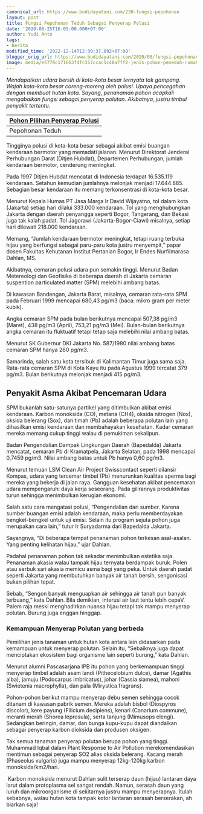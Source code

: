 ```yaml
---
canonical_url: https://www.budidayatani.com/230-fungsi-pepohonan
layout: post
title: Fungsi Pepohonan Teduh Sebagai Penyerap Polusi
date: '2020-08-25T16:05:00.000+07:00'
author: Yudi Anto
tags:
- Berita
modified_time: '2022-12-14T12:30:37.092+07:00'
blogger_orig_url: https://www.budidayatani.com/2020/08/fungsi-pepohonan-teduh-sebagai-penyerap.html
image: media/e5770c171663f4fc357ccac1c48a7ff2-jenis-pohon-peneduh-rumah-7\_1194x800-768x515.jpg
---
```

*Mendapatkan udara bersih di kota-kota besar ternyata tak gampang. Wajah kota-kota besar coreng-moreng oleh polusi. Upaya pencegahan dengan membuat hutan kota. Sayang, penanaman pohon acapkali mengabaikan fungsi sebagai penyerap polutan. Akibatnya, justru timbul penyakit tertentu.*



| [Pohon Pilihan Penyerap Polusi](https://blogger.googleusercontent.com/img/b/R29vZ2xl/AVvXsEj7HQhyuPzW0wKRs79Ebfl_uZQPM533IjotXcryzUZheA2aZm16RJiW_LQNFMVA_FG5l5HQ5wtIR4DXZg3LS6m_fqrhwhPavTLUbC9HyWqDnfdXJm46Q5YXL5RJ2VotyzSwFkOKbN8lZ43z/s422/jenis-pohon-peneduh-rumah-7_1194x800-768x515.jpg) |
| --- |
| Pepohonan Teduh |



Tingginya polusi di kota-kota besar sebagai akibat emisi buangan kendaraan bermotor yang memadati jalanan. Menurut Direktorat Jenderal Perhubungan Darat (Ditjen Hubdat), Departemen Perhubungan, jumlah kendaraan bermotor, cenderung meningkat.

Pada 1997 Ditjen Hubdat mencatat di Indonesia terdapat 16.535.119 kendaraan. Setahun kemudian jumlahnya melonjak menjadi 17.644.885. Sebagian besar kendaraan itu memang terkonsentrasi di kota-kota besar. 

Menurut Kepala Humas PT Jasa Marga Ir David Wijayatno, tol dalam kota (Jakarta) setiap hari dilalui 333.000 kendaraan. Tol yang menghubungkan Jakarta dengan daerah penyangga seperti Bogor, Tangerang, dan Bekasi juga tak kalah padat. Tol Jagorawi (Jakarta-Bogor-Ciawi) misalnya, setiap hari dilewati 218.000 kendaraan.

Memang, “Jumlah kendaraan bermotor meningkat, tetapi ruang terbuka hijau yang berfungsi sebagai paru-paru kota justru menyempit,” papar dosen Fakultas Kehutanan Institut Pertanian Bogor, Ir Endes Nurfilmarasa Dahlan, MS. 

Akibatnya, cemaran polusi udara pun semakin tinggi. Menurut Badan Metereologi dan Geofisika di beberapa daerah di Jakarta cemaran suspention particulated matter (SPM) melebihi ambang batas.

Di kawasan Bandengan, Jakarta Barat, misalnya, cemaran rata-rata SPM pada Februari 1999 mencapai 680,43 pg/m3 (baca: mikro gram per meter kubik). 

Angka cemaran SPM pada bulan berikutnya mencapai 507,38 pg/m3 (Maret), 438 pg/m3 (April), 753,21 pg/m3 (Mei). Bulan-bulan berikutnya angka cemaran itu fluktuatif tetapi tetap saja melebihi nilai ambang batas.

Menurut SK Gubernur DKI Jakarta No. 587/1980 nilai ambang batas cemaran SPM hanya 260 pg/m3.

Samarinda, salah satu kota tersibuk di Kalimantan Timur juga sama saja. Rata-rata cemaran SPM di Kota Kayu itu pada Agustus 1999 tercatat 379 pg/m3. Bulan berikutnya melonjak menjadi 415 pg/m3.

## Penyakit Asma Akibat Pencemaran Udara

SPM bukanlah satu-satunya partikel yang ditimbulkan akibat emisi kendaraan. Karbon monoksida (CO), metana (CH4), oksida nitrogen (Nox), oksida belerang (Sox), dan timah (Pb) adalah beberapa polutan lain yang dihasilkan emisi kendaraan dan membahayakan kesehatan. Kadar cemaran mereka memang cukup tinggi walau di pemukiman sekalipun.

Badan Pengendalian Dampak Lingkungan Daerah (Bapedalda) Jakarta mencatat, cemaran Pb di Kramatpela, Jakarta Selatan, pada 1998 mencapai 0,7459 pg/m3. Nilai ambang batas untuk Pb hanya 0,60 pg/m3. 

Menurut temuan LSM Clean Air Project Swisscontact seperti dilansir Kompas, udara yang tercemar timbel (Pb) menurunkan kualitas sperma bagi mereka yang bekerja di jalan raya. Gangguan kesehatan akibat pencemaran udara mempengaruhi daya kerja seseorang. Pada gilirannya produktivitas turun sehingga menimbulkan kerugian ekonomi.

Salah satu cara mengatasi polusi, “Pengendalian dari sumber. Karena sumber buangan emisi adalah kendaraan, maka perlu memberdayakan bengkel-bengkel untuk uji emisi. Selain itu program sejuta pohon juga merupakan cara lain,” tutur Ir Suryadarma dari Bapedalda Jakarta. 

Sayangnya, “Di beberapa tempat penanaman pohon terkesan asal-asalan. Yang penting kelihatan hijau,” ujar Dahlan.

Padahal penanaman pohon tak sekadar menimbulkan estetika saja. Penanaman akasia walau tampak hijau ternyata berdampak buruk. Polen atau serbuk sari akasia memicu asma bagi yang peka. Untuk daerah padat seperti Jakarta yang membutuhkan banyak air tanah bersih, sengonisasi bukan pilihan tepat. 

Sebab, “Sengon banyak menguapkan air sehingga air tanah pun banyak terbuang,” kata Dahlan. Bila demikian, interusi air laut tentu lebih cepaV. Palem raja meski menghadirkan nuansa hijau tetapi tak mampu menyerap polutan. Burung juga enggan hinggap.

### Kemampuan Menyerap Polutan yang berbeda

Pemilihan jenis tanaman untuk hutan kota antara lain didasarkan pada kemampuan untuk menyerap polutan. Selain itu, “Sebaiknya juga dapat menciptakan ekosistem bagi organisme lain seperti burung,” kata Dahlan. 

Menurut alumni Pascasarjana IPB itu pohon yang berkemampuan tinggi menyerap timbel adalah asam landi (Pithecelobium dulce), damar (Agathis alba), jamuju (Podocarpus imbricatus), johar (Cassia siamea), mahoni (Swietenia macrophylla), dan pala (Mirystica fragrans).

Pohon-pohon berikut mampu menyerap debu semen sehingga cocok ditanam di kawasan pabrik semen. Mereka adalah bisbol (Diospyros discolor), kere payung (Filicium decipiens), kenari (Canarium commune), meranti merah (Shorea leprosula), serta tanjung (Mimusops elengi). Sedangkan beringin, damar, dan bunga kupu-kupu dapat diandalkan sebagai penyerap karbon dioksida dan produsen oksigen.

Tak semua tanaman penyerap polutan berupa pohon yang tinggi. Muhammad Iqbal dalam Plant Response to Air Pollution merekomendasikan mentimun sebagai penyerap SO2 alias oksida belerang. Kacang merah (Phaseolus vulgaris) juga mampu menyerap 12kg-120kg karbon monoksida/km2/hari.

 Karbon monoksida menurut Dahlan sulit terserap daun (hijau) lantaran daya larut dalam protoplasma sel sangat rendah. Namun, serasah daun yang luruh dan mikroorganisme di sekitarnya justru mampu menyerapnya. Itulah sebabnya, walau hutan kota tampak kotor lantaran serasah berserakan, ah biarkan saja!

